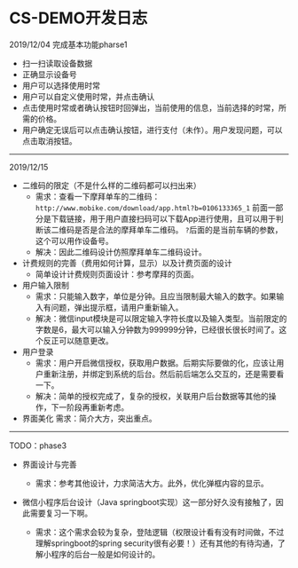 # CS-DEMO开发日志

2019/12/04
完成基本功能pharse1

- 扫一扫读取设备数据
- 正确显示设备号
- 用户可以选择使用时常
- 用户可以自定义使用时常，并点击确认
- 点击使用时常或者确认按钮时回弹出，当前使用的信息，当前选择的时常，所需的价格。
- 用户确定无误后可以点击确认按钮，进行支付（未作）。用户发现问题，可以点击取消按钮。

---

2019/12/15

- 二维码的限定（不是什么样的二维码都可以扫出来）
    - 需求：查看一下摩拜单车的二维码：
      `http://www.mobike.com/download/app.html?b=0106133365_1`
      前面一部分是下载链接，用于用户直接扫码可以下载App进行使用，且可以用于判断该二维码是否是合法的摩拜单车二维码。
      `?`后面的是当前车辆的参数，这个可以用作设备号。
    - 解决：因此二维码设计仿照摩拜单车二维码设计。
- 计费规则的完善（费用如何计算，显示）以及计费页面的设计
    - 简单设计计费规则页面设计：参考摩拜的页面。
- 用户输入限制
    - 需求：只能输入数字，单位是分钟。且应当限制最大输入的数字。如果输入有问题，弹出提示框，请用户重新输入。
    - 解决：微信input模块是可以限定输入字符长度以及输入类型。当前限定的字数是6，最大可以输入分钟数为999999分钟，已经很长很长时间了。这个反正可以随意更改。
- 用户登录
    - 需求：用户开启微信授权，获取用户数据。后期实际要做的化，应该让用户重新注册，并绑定到系统的后台。然后前后端怎么交互的，还是需要看一下。
    - 解决：简单的授权完成了，复杂的授权，关联用户后台数据等其他的操作，下一阶段再重新考虑。
- 界面美化
    需求：简介大方，突出重点。

---



TODO：phase3

- 界面设计与完善
    - 需求：参考其他设计，力求简洁大方。此外，优化弹框内容的显示。
    
- 微信小程序后台设计（Java springboot实现）这一部分好久没有接触了，因此需要复习一下啊。
    - 需求：这个需求会较为复杂，登陆逻辑（权限设计看有没有时间做，不过理解springboot的spring security很有必要！）还有其他的有待沟通，了解小程序的后台一般是如何设计的。

  